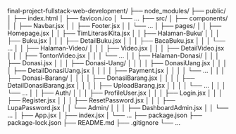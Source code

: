 final-project-fullstack-web-development/
├── node_modules/
├── public/
│ ├── index.html
│ ├── favicon.ico
│ └── ...
├── src/
│ ├── components/
│ │ ├── Navbar.jsx
│ │ ├── Footer.jsx
│ │ └── ...
│ ├── pages/
│ │ ├── Homepage.jsx
│ │ ├── TimLiterasiKita.jsx
│ │ ├── Halaman-Buku/
│ │ │ ├── Buku.jsx
│ │ │ ├── DetailBuku.jsx
│ │ │ ├── BacaBuku.jsx
│ │ │ └── ...
│ │ ├── Halaman-Video/
│ │ │ ├── Video.jsx
│ │ │ ├── DetailVideo.jsx
│ │ │ ├── TontonVideo.jsx
│ │ │ └── ...
│ │ ├── Halaman-Donasi/
│ │ │ ├── Donasi.jsx
│ │ │ ├── Donasi-Uang/
│ │ │ │ ├── DonasiUang.jsx
│ │ │ │ ├── DetailDonasiUang.jsx
│ │ │ │ ├── Payment.jsx
│ │ │ │ └── ...
│ │ │ ├── Donasi-Barang/
│ │ │ │ ├── DonasiBarang.jsx
│ │ │ │ ├── DetailDonasiBarang.jsx
│ │ │ │ ├── UploadBarang.jsx
│ │ │ │ └── ...
│ │ │ └── ...
│ │ ├── Auth/
│ │ │ ├── ProfileUser.jsx
│ │ │ ├── Login.jsx
│ │ │ ├── Register.jsx
│ │ │ ├── ResetPassword.jsx
│ │ │ ├── LupaPassword.jsx
│ │ └── Admin/
│ │ │ ├── DashboardAdmin.jsx
│ │ └── ...
│ ├── App.jsx
│ ├── index.jsx
│ └── ...
├── package.json
├── package-lock.json
├── README.md
├── .gitignore
└── ...